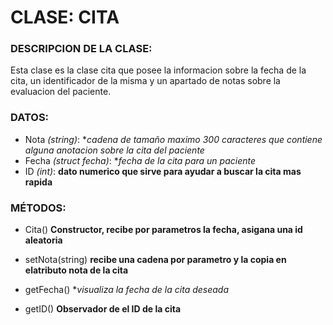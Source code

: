 # CLASE: CITA
### DESCRIPCION DE LA CLASE:
Esta clase es la clase cita que posee la informacion sobre la fecha de la cita, un identificador de la misma y un apartado de notas sobre la evaluacion del paciente. 

### DATOS:
+ Nota _(string)_:  **cadena de tamaño maximo 300 caracteres que contiene alguna anotacion sobre la cita del paciente*
+ Fecha _(struct fecha)_: **fecha de la cita para un paciente*
+ ID _(int)_: **dato numerico que sirve para ayudar a buscar la cita mas rapida**

### MÉTODOS:
- Cita() **Constructor, recibe por parametros la fecha, asigana una id aleatoria**
+ setNota(string) **recibe una cadena por parametro y la copia en elatributo nota de la cita**
- getFecha() **visualiza la fecha de la cita deseada*
+ getID() **Observador de el ID de la cita**
